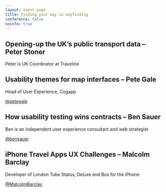 ```yaml
---
layout: event-page
title: Finding your way in wayfinding
conference: false
noinfo: true
---
```


## Opening-up the UK’s public transport data – Peter Stoner

Peter is UK Coordinator at Traveline

## Usability themes for map interfaces – Pete Gale

Head of User Experience, Cogapp

[@petegale](http://twitter.com/petegale "")

## How usability testing wins contracts – Ben Sauer

Ben is an independent user experience consultant and web strategist

[@bensauer](http://twitter.com/bensauer "")

## iPhone Travel Apps UX Challenges – Malcolm Barclay

Developer of London Tube Status, Deluxe and Bus for the iPhone

[@MalcolmBarclay](http://twitter.com/MalcolmBarclay "")
